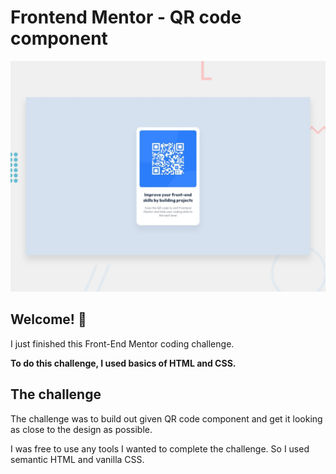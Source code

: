 # Frontend Mentor - QR code component

![Design preview for the QR code component coding challenge](./preview.jpg)

## Welcome! 👋

I just finished this Front-End Mentor coding challenge.

**To do this challenge, I used basics of HTML and CSS.**

## The challenge

The challenge was to build out given QR code component and get it looking as close to the design as possible.

I was free to use any tools I wanted to complete the challenge. So I used semantic HTML and vanilla CSS.
